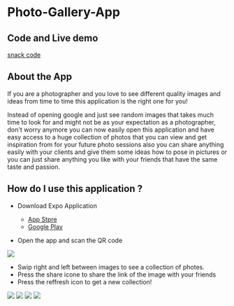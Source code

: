 # Photo-Gallery-App

## Code and Live demo 

[snack code](https://snack.expo.io/@roukiasalahi/0dcba1)

## About the App

If you are a photographer and you love to see different quality images and ideas from time to time this application is the right one for you!

Instead of opening google and just see random images that takes much time to look for and might not be as your expectation as a photographer, don't worry anymore you can now easily open this application and have easy access to a huge collection of photos that you can view and get inspiration from for your future photo sessions also you can share anything easily with your clients and give them some ideas how to pose in pictures or you can just share anything you like with your friends that have the same taste and passion.

## How do I use this application ?

- Download Expo Application

   - [App Stpre](https://apps.apple.com/us/app/expo-client/id982107779)
   - [Google Play](https://play.google.com/store/apps/details?id=host.exp.exponent)

- Open the app and scan the QR code 

![](./QRCode.jpg)

- Swip right and left between images to see a collection of photes.
- Press the share icone to share the link of the image with your friends
- Press the reffresh icon to get a new collection!

![](./p5.JPG)
![](./p4.JPG)
![](./p3.JPG)
![](./share1.JPG)
